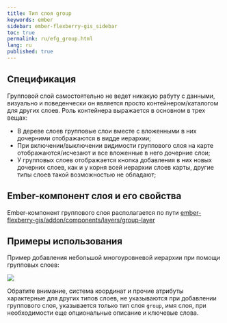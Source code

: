```yaml
---
title: Тип слоя group
keywords: ember
sidebar: ember-flexberry-gis_sidebar
toc: true
permalink: ru/efg_group.html
lang: ru
published: true
---
```


## Спецификация

Групповой слой самостоятельно не ведет никакую рабуту с данными, визуально и поведенчески он является просто контейнером/каталогом для других слоев.
Роль контейнера выражается в основном в трех вещах:

* В дереве слоев групповые слои вместе с вложенными в них дочерними отображаются в видде иерархии;
* При включении/выключении видимости группового слоя на карте отображаются/исчезают и все вложенные в него дочерние слои;
* У групповых слоев отображается кнопка добавления в них новых дочерних слоев, как и у корня всей иерархии слоев карты, другие типы слоев такой возможностью не обладают;

## Ember-компонент слоя и его свойства

Ember-компонент группового слоя располагается по пути [ember-flexberry-gis/addon/components/layers/group-layer](https://github.com/Flexberry/ember-flexberry-gis/blob/develop/addon/components/layers/group-layer.js)

## Примеры использования

Пример добавления небольшой многоуровневой иерархии при помощи групповых слоев:

![](/images/pages/products/flexberry-gis/addons/ember-flexberry-gis/layers/efg_group/group-layer-example.png)

Обратите внимание, система координат и прочие атрибуты характерные для других типов слоев, не указываются при добавлении группового слоя,
указывается только тип слоя `group`, имя слоя, при необходимости еще опциональные описание и ключевые слова.
